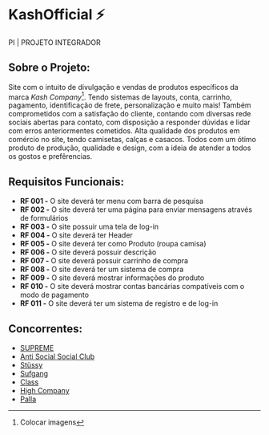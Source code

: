 # KashOfficial ⚡
PI | PROJETO INTEGRADOR

## Sobre o Projeto:
Site com o intuito de divulgação e vendas de produtos específicos da marca *Kash Company*[^1]. Tendo sistemas de layouts, conta, carrinho, pagamento, identificação de frete, personalização e muito mais!
Também comprometidos com a satisfação do cliente, contando com diversas rede sociais abertas para contato, com disposição a responder dúvidas e lidar com erros anteriormentes cometidos.
Alta qualidade dos produtos em comércio no site, tendo camisetas, calças e casacos. Todos com um ótimo produto de produção, qualidade e design, com a ideia de atender a todos os gostos e prefêrencias.

## Requisitos Funcionais:
*	**RF 001 -** O site deverá ter menu com barra de pesquisa
*	**RF 002 -** O site deverá ter uma página para enviar mensagens através de formulários
*	**RF 003 -** O site possuir uma tela de log-in 
* **RF 004 -** O site deverá ter Header
* **RF 005 -** O site deverá ter como Produto (roupa camisa)
* **RF 006 -** O site deverá possuir descrição
* **RF 007 -** O site deverá possuir carrinho de compra
* **RF 008 -** O site deverá ter um sistema de compra
* **RF 009 -** O site deverá mostrar informações do produto
* **RF 010 -** O site deverá mostrar contas bancárias compatíveis com o modo de pagamento
* **RF 011 -** O site deverá ter um sistema de registro e de log-in

## Concorrentes:
* [SUPREME](https://supreme.com/)
* [Anti Social Social Club](https://www.antisocialsocialsclub.net/?gclid=CjwKCAjwvfmoBhAwEiwAG2tqzEJi9AUWHPN8M3EpA30QPYo8A6adkIa_A7saz1S9xSW8c1SY_QtutRoCNHEQAvD_BwE)
* [Stüssy](https://www.stussy.com/)
* [Sufgang](https://www.sufgang.com.br/)
* [Class](https://www.classofficial.com.br/)
* [High Company](https://highcompanybr.com/)
* [Palla](https://palla.world/)

[^1]: Colocar imagens 



